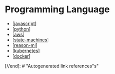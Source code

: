 # Programming Language

- [[javascript]]
- [[python]]
- [[aws]]
- [[state-machines]]
- [[reason-ml]]
- [[kubernetes]]
- [[docker]]

[//begin]: # "Autogenerated link references for markdown compatibility"
[javascript]: javascript/javascript "Javascript"
[python]: python/python "Python"
[aws]: AWS/aws "AWS"
[state-machines]: state-machines "State Machine"
[reason-ml]: reason-ml "Reason ML"
[kubernetes]: kubernetes "Kubernetes"
[docker]: docker "Docker"
[//end]: # "Autogenerated link references"s"
